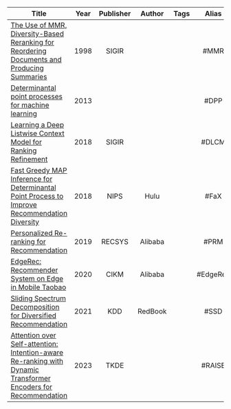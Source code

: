 
| Title                                                                                                                                                                                                                                                                    | Year | Publisher | Author  | Tags |  Alias   | Score | IsRead | Notes | Remarks                                      |
| ------------------------------------------------------------------------------------------------------------------------------------------------------------------------------------------------------------------------------------------------------------------------ | :--: | :-------: | :-----: | :--: | :------: | :---: | :----: | :---: | -------------------------------------------- |
| [The Use of MMR, Diversity-Based Reranking for Reordering Documents and Producing Summaries]([1998][MMR]%20The%20Use%20of%20MMR,%20Diversity-Based%20Reranking%20for%20Reordering%20Documents%20and%20Producing%20Summaries.pdf)                                         | 1998 |   SIGIR   |         |      |   #MMR   |       |   N    |       |                                              |
| [Determinantal point processes for machine learning]([2013][DPP]%20Determinantal%20point%20processes%20for%20machine%20learning.pdf)                                                                                                                                     | 2013 |           |         |      |   #DPP   |       |   N    |       |                                              |
| [Learning a Deep Listwise Context Model for Ranking Refinement]([2018][DLCM]%20Learning%20a%20Deep%20Listwise%20Context%20Model%20for%20Ranking%20Refinement.pdf)                                                                                                        | 2018 |   SIGIR   |         |      |  #DLCM   |       |   N    |       |                                              |
| [Fast Greedy MAP Inference for Determinantal Point Process to Improve Recommendation Diversity]([2018][Hulu][FaX]%20Fast%20Greedy%20MAP%20Inference%20for%20Determinantal%20Point%20Process%20to%20Improve%20Recommendation%20Diversity.pdf)                             | 2018 |   NIPS    |  Hulu   |      |   #FaX   |       |   N    |       |                                              |
| [Personalized Re-ranking for Recommendation]([2019][Alibaba][PRM]%20Personalized%20Re-ranking%20for%20Recommendation.pdf)                                                                                                                                                | 2019 |  RECSYS   | Alibaba |      |   #PRM   |       |   N    |       |                                              |
| [EdgeRec: Recommender System on Edge in Mobile Taobao]([2020][Alibaba][EdgeRec]%20EdgeRec-%20Recommender%20System%20on%20Edge%20in%20Mobile%20Taobao.pdf)                                                                                                                | 2020 |   CIKM    | Alibaba |      | #EdgeRec |       |   N    |       |                                              |
| [Sliding Spectrum Decomposition for Diversified Recommendation]([2021][RedBook][SSD]%20Sliding%20Spectrum%20Decomposition%20for%20Diversified%20Recommendation.pdf)                                                                                                      | 2021 |    KDD    | RedBook |      |   #SSD   |       |   N    |       | [参考](https://zhuanlan.zhihu.com/p/421248970) |
| [Attention over Self-attention: Intention-aware Re-ranking with Dynamic Transformer Encoders for Recommendation]([2023][RAISE]%20Attention%20over%20Self-attention-%20Intention-aware%20Re-ranking%20with%20Dynamic%20Transformer%20Encoders%20for%20Recommendation.pdf) | 2023 |   TKDE    |         |      |  #RAISE  |       |   N    |       |                                              |

